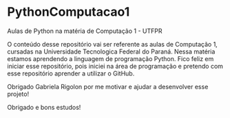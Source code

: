 # PythonComputacao1
Aulas de Python na matéria de Computação 1 - UTFPR

O conteúdo desse repositório vai ser referente as aulas de Computação 1, cursadas na Universidade Tecnologica Federal do Paraná. Nessa matéria estamos aprendendo a linguagem de programação Python.
Fico feliz em iniciar esse repositório, pois iniciei na área de programação e pretendo com esse repositório aprender a utilizar o GitHub.

Obrigado Gabriela Rigolon por me motivar e ajudar a desenvolver esse projeto!

Obrigado e bons estudos!

